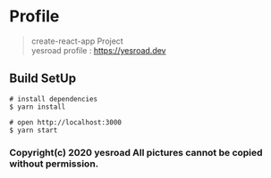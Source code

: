 # Profile

> create-react-app Project  
> yesroad profile : https://yesroad.dev

## Build SetUp

```
# install dependencies
$ yarn install

# open http://localhost:3000
$ yarn start
```

### Copyright(c) 2020 yesroad All pictures cannot be copied without permission.
